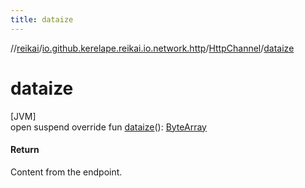 ```yaml
---
title: dataize
---
```

//[reikai](../../../index.html)/[io.github.kerelape.reikai.io.network.http](../index.html)/[HttpChannel](index.html)/[dataize](dataize.html)



# dataize



[JVM]\
open suspend override fun [dataize](dataize.html)(): [ByteArray](https://kotlinlang.org/api/latest/jvm/stdlib/kotlin/-byte-array/index.html)



#### Return



Content from the endpoint.




